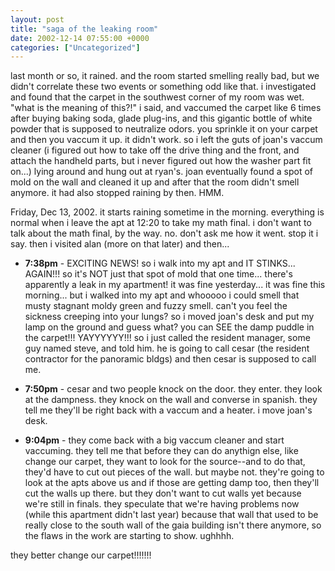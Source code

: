 ```yaml
---
layout: post
title: "saga of the leaking room"
date: 2002-12-14 07:55:00 +0000
categories: ["Uncategorized"]
---
```


last month or so, it rained. and the room started smelling really bad, but we didn't correlate these two events or something odd like that. i investigated and found that the carpet in the southwest corner of my room was wet. "what is the meaning of this?!" i said, and vaccumed the carpet like 6 times after buying baking soda, glade plug-ins, and this gigantic bottle of white powder that is supposed to neutralize odors. you sprinkle it on your carpet and then you vaccum it up. it didn't work. so i left the guts of joan's vaccum cleaner (i figured out how to take off the drive thing and the front, and attach the handheld parts, but i never figured out how the washer part fit on...) lying around and hung out at ryan's. joan eventually found a spot of mold on the wall and cleaned it up and after that the room didn't smell anymore. it had also stopped raining by then. HMM.

Friday, Dec 13, 2002. it starts raining sometime in the morning. everything is normal when i leave the apt at 12:20 to take my math final. i don't want to talk about the math final, by the way. no. don't ask me how it went. stop it i say. then i visited alan (more on that later) and then...

- **7:38pm** - EXCITING NEWS! so i walk into my apt and IT STINKS... AGAIN!!! so it's NOT just that spot of mold that one time... there's apparently a leak in my apartment! it was fine yesterday... it was fine this morning... but i walked into my apt and whooooo i could smell that musty stagnant moldy green and fuzzy smell. can't you feel the sickness creeping into your lungs? so i moved joan's desk and put my lamp on the ground and guess what? you can SEE the damp puddle in the carpet!!! YAYYYYYY!!! so i just called the resident manager, some guy named steve, and told him. he is going to call cesar (the resident contractor for the panoramic bldgs) and then cesar is supposed to call me.

- **7:50pm** - cesar and two people knock on the door. they enter. they look at the dampness. they knock on the wall and converse in spanish. they tell me they'll be right back with a vaccum and a heater. i move joan's desk.

- **9:04pm** - they come back with a big vaccum cleaner and start vaccuming. they tell me that before they can do anythign else, like change our carpet, they want to look for the source--and to do that, they'd have to cut out pieces of the wall. but maybe not. they're going to look at the apts above us and if those are getting damp too, then they'll cut the walls up there. but they don't want to cut walls yet because we're still in finals. they speculate that we're having problems now (while this apartment didn't last year) because that wall that used to be really close to the south wall of the gaia building isn't there anymore, so the flaws in the work are starting to show. ughhhh. 

they better change our carpet!!!!!!!